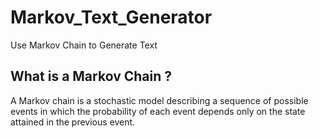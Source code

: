# Markov_Text_Generator
Use Markov Chain to Generate Text

## What is a Markov Chain ?
A Markov chain is a stochastic model describing a sequence of possible events in which the probability of each event depends only on the state attained in the previous event.
